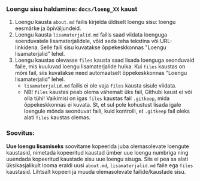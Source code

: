 ### Loengu sisu haldamine: `docs/loeng_XX` kaust

1) Loengu kausta `about.md` failis kirjelda üldiselt loengu sisu: loengu eesmärke ja õpiväljundeid. <br />
2) Loengu kausta `lisamaterjalid.md` failis saad viidata loenguga soenduvatele lisamaterjalidele, võid seda teha tekstina või URL-linkidena. Selle faili sisu kuvatakse õppekeskkonnas "Loengu lisamaterjalid" lehel.
3) Loengu kaustas olevasse `files` kausta saad lisada loenguga seonduvaid faile, mis kuuluvad loengu lisamaterjalide hulka. Kui `files` kaustas on mõni fail, siis kuvatakse need automaatselt õppekeskkonnas "Loengu lisamaterjalid" lehel. 
    - `lisamaterjalid.md` failis ei ole vaja `files` kausta sisule viidata.
    - NB! `files` kaustas peab olema vähemalt üks fail, Githubi kaust ei või olla tühi! Vaikimisi on igas `files` kaustas fail `.gitkeep`, mida õppekeskkonnas ei kuvata. St, et sul pole kohustust lisada igale loengule mõnda seonduvat faili, kuid kontrolli, et `.gitkeep` fail oleks alati `files` kaustas olemas.

### Soovitus:

**Uue loengu lisamiseks** soovitame kopeerida juba olemasolevate loengute kaustasid, nimetada kopeeritud kaustad ümber uue loengu numbriga ning uuendada kopeeritud kaustade sisu uue loengu sisuga. Siis ei pea sa alati üksikasjalikult looma eraldi uusi `about.md`, `lisamaterjalid.md` faile ega `files` kaustasid. Lihtsalt kopeeri ja muuda olemasolevate failide/kaustade sisu.
